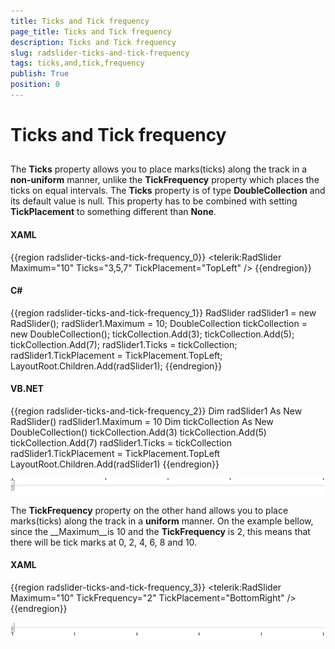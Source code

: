 ```yaml
---
title: Ticks and Tick frequency
page_title: Ticks and Tick frequency
description: Ticks and Tick frequency
slug: radslider-ticks-and-tick-frequency
tags: ticks,and,tick,frequency
publish: True
position: 0
---
```


# Ticks and Tick frequency



## 

The __Ticks__ property allows you to place marks(ticks) along the track in a 
        __non-uniform__ manner, unlike the __TickFrequency__ property 
        which places the ticks on equal intervals. The __Ticks__ property is of type 
        __DoubleCollection__ and its default value is null. This property has to be combined 
        with setting __TickPlacement__ to something different than __None__.
        

#### __XAML__

{{region radslider-ticks-and-tick-frequency_0}}
	<telerik:RadSlider Maximum="10" Ticks="3,5,7" TickPlacement="TopLeft" />
	{{endregion}}



#### __C#__

{{region radslider-ticks-and-tick-frequency_1}}
	RadSlider radSlider1 = new RadSlider();
	radSlider1.Maximum = 10;
	DoubleCollection tickCollection = new DoubleCollection();
	tickCollection.Add(3);
	tickCollection.Add(5);
	tickCollection.Add(7);
	radSlider1.Ticks = tickCollection;
	radSlider1.TickPlacement = TickPlacement.TopLeft;
	LayoutRoot.Children.Add(radSlider1);
	{{endregion}}



#### __VB.NET__

{{region radslider-ticks-and-tick-frequency_2}}
	Dim radSlider1 As New RadSlider()
	radSlider1.Maximum = 10
	Dim tickCollection As New DoubleCollection()
	tickCollection.Add(3)
	tickCollection.Add(5)
	tickCollection.Add(7)
	radSlider1.Ticks = tickCollection
	radSlider1.TickPlacement = TickPlacement.TopLeft
	LayoutRoot.Children.Add(radSlider1)
	{{endregion}}

![](images/radslider_features_ticks_custom.png)

The __TickFrequency__ property on the other hand allows you to place marks(ticks) along the track in a __uniform__ manner. On the example bellow, since the __Maximum__is 10 and the __TickFrequency__ is 2, this means that there will be tick marks at 0, 2, 4, 6, 8 and 10.

#### __XAML__

{{region radslider-ticks-and-tick-frequency_3}}
	<telerik:RadSlider Maximum="10" TickFrequency="2" TickPlacement="BottomRight" />
	{{endregion}}

![](images/radslider_features_ticks_default.png)
